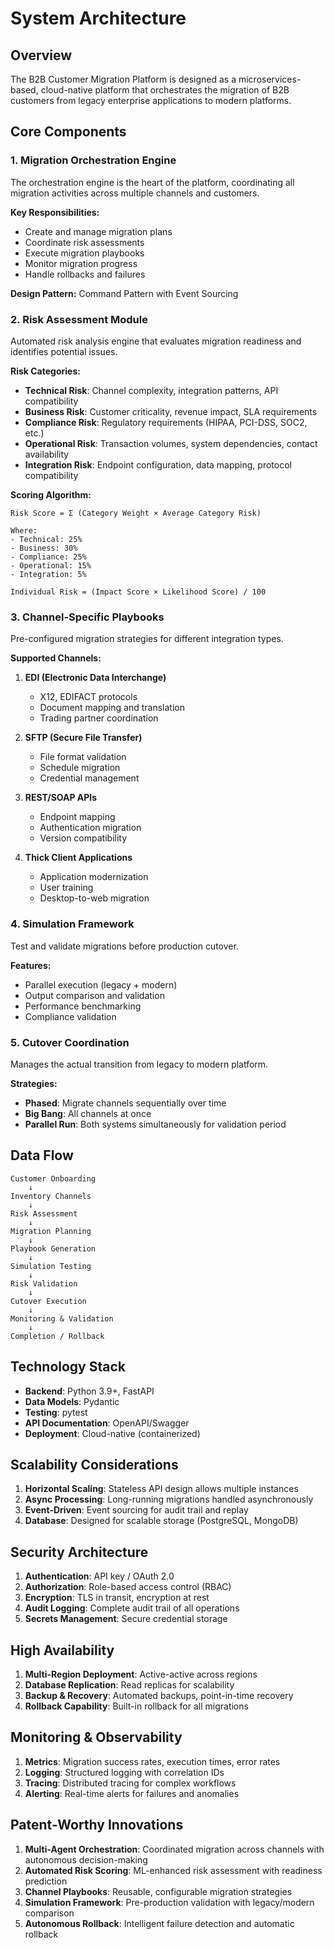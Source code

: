 # System Architecture

## Overview

The B2B Customer Migration Platform is designed as a microservices-based, cloud-native platform that orchestrates the migration of B2B customers from legacy enterprise applications to modern platforms.

## Core Components

### 1. Migration Orchestration Engine

The orchestration engine is the heart of the platform, coordinating all migration activities across multiple channels and customers.

**Key Responsibilities:**
- Create and manage migration plans
- Coordinate risk assessments
- Execute migration playbooks
- Monitor migration progress
- Handle rollbacks and failures

**Design Pattern:** Command Pattern with Event Sourcing

### 2. Risk Assessment Module

Automated risk analysis engine that evaluates migration readiness and identifies potential issues.

**Risk Categories:**
- **Technical Risk**: Channel complexity, integration patterns, API compatibility
- **Business Risk**: Customer criticality, revenue impact, SLA requirements
- **Compliance Risk**: Regulatory requirements (HIPAA, PCI-DSS, SOC2, etc.)
- **Operational Risk**: Transaction volumes, system dependencies, contact availability
- **Integration Risk**: Endpoint configuration, data mapping, protocol compatibility

**Scoring Algorithm:**
```
Risk Score = Σ (Category Weight × Average Category Risk)

Where:
- Technical: 25%
- Business: 30%
- Compliance: 25%
- Operational: 15%
- Integration: 5%

Individual Risk = (Impact Score × Likelihood Score) / 100
```

### 3. Channel-Specific Playbooks

Pre-configured migration strategies for different integration types.

**Supported Channels:**
1. **EDI (Electronic Data Interchange)**
   - X12, EDIFACT protocols
   - Document mapping and translation
   - Trading partner coordination

2. **SFTP (Secure File Transfer)**
   - File format validation
   - Schedule migration
   - Credential management

3. **REST/SOAP APIs**
   - Endpoint mapping
   - Authentication migration
   - Version compatibility

4. **Thick Client Applications**
   - Application modernization
   - User training
   - Desktop-to-web migration

### 4. Simulation Framework

Test and validate migrations before production cutover.

**Features:**
- Parallel execution (legacy + modern)
- Output comparison and validation
- Performance benchmarking
- Compliance validation

### 5. Cutover Coordination

Manages the actual transition from legacy to modern platform.

**Strategies:**
- **Phased**: Migrate channels sequentially over time
- **Big Bang**: All channels at once
- **Parallel Run**: Both systems simultaneously for validation period

## Data Flow

```
Customer Onboarding
    ↓
Inventory Channels
    ↓
Risk Assessment
    ↓
Migration Planning
    ↓
Playbook Generation
    ↓
Simulation Testing
    ↓
Risk Validation
    ↓
Cutover Execution
    ↓
Monitoring & Validation
    ↓
Completion / Rollback
```

## Technology Stack

- **Backend**: Python 3.9+, FastAPI
- **Data Models**: Pydantic
- **Testing**: pytest
- **API Documentation**: OpenAPI/Swagger
- **Deployment**: Cloud-native (containerized)

## Scalability Considerations

1. **Horizontal Scaling**: Stateless API design allows multiple instances
2. **Async Processing**: Long-running migrations handled asynchronously
3. **Event-Driven**: Event sourcing for audit trail and replay
4. **Database**: Designed for scalable storage (PostgreSQL, MongoDB)

## Security Architecture

1. **Authentication**: API key / OAuth 2.0
2. **Authorization**: Role-based access control (RBAC)
3. **Encryption**: TLS in transit, encryption at rest
4. **Audit Logging**: Complete audit trail of all operations
5. **Secrets Management**: Secure credential storage

## High Availability

1. **Multi-Region Deployment**: Active-active across regions
2. **Database Replication**: Read replicas for scalability
3. **Backup & Recovery**: Automated backups, point-in-time recovery
4. **Rollback Capability**: Built-in rollback for all migrations

## Monitoring & Observability

1. **Metrics**: Migration success rates, execution times, error rates
2. **Logging**: Structured logging with correlation IDs
3. **Tracing**: Distributed tracing for complex workflows
4. **Alerting**: Real-time alerts for failures and anomalies

## Patent-Worthy Innovations

1. **Multi-Agent Orchestration**: Coordinated migration across channels with autonomous decision-making
2. **Automated Risk Scoring**: ML-enhanced risk assessment with readiness prediction
3. **Channel Playbooks**: Reusable, configurable migration strategies
4. **Simulation Framework**: Pre-production validation with legacy/modern comparison
5. **Autonomous Rollback**: Intelligent failure detection and automatic rollback
